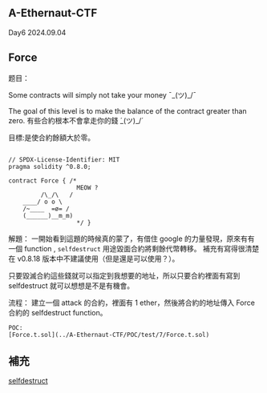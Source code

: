 A-Ethernaut-CTF
------------------------

Day6 2024.09.04

Force
------------------------

题目：

Some contracts will simply not take your money ¯\_(ツ)_/¯

The goal of this level is to make the balance of the contract greater than zero.
有些合約根本不會拿走你的錢 ́\_(ツ)_/́

目標:是使合約餘額大於零。

```solidity

// SPDX-License-Identifier: MIT
pragma solidity ^0.8.0;

contract Force { /*
                   MEOW ?
         /\_/\   /
    ____/ o o \
    /~____  =ø= /
    (______)__m_m)
                   */ }

```

解題：
  一開始看到這題的時候真的蒙了，有借住 google 的力量發現，原來有有一個
  function , `selfdestruct` 用途毀面合約將剩餘代幣轉移。
  補充有寫得很清楚在 v0.8.18 版本中不建議使用（但是還是可以使用？）。
  
  只要毀滅合約這些錢就可以指定到我想要的地址，所以只要合約裡面有寫到 selfdestruct 就可以想想是不是有機會。

  流程：
    建立一個 attack 的合約，裡面有 1 ether，然後將合約的地址傳入 Force 合約的 selfdestruct function。

    POC:
    [Force.t.sol](../A-Ethernaut-CTF/POC/test/7/Force.t.sol)


補充
------------------------
[selfdestruct](https://github.com/AmazingAng/WTF-Solidity/blob/main/26_DeleteContract/readme.md)